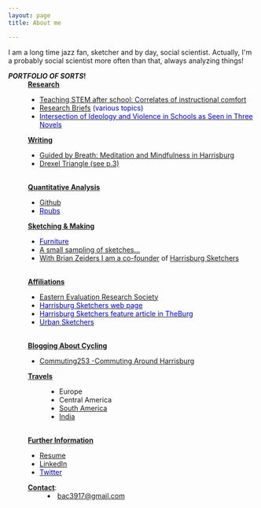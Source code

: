 ```yaml
---
layout: page
title: About me

---
```


I am a long time jazz fan, sketcher and by day, social scientist.  Actually, I'm a probably social scientist more often than that, always analyzing things!


<html>
    <meta content="bac" name="author">
      <strong> <em>PORTFOLIO OF SORTS</em>!</strong><br>

<div style="margin-left: 40px;"><strong><u>Research </u></strong><strong></strong></div>
    <ul style="margin-left: 40px;">
      <li><a target="_parent" href="http://www.tandfonline.com/doi/abs/10.1080/00220671.2016.1253537">Teaching
          STEM after school: Correlates of instructional comfort</a></li>
      <li><span style="color: #0000ee;"><a target="_parent" href="https://www.center-school.org/research-and-evaluation-group/">Research
            Briefs</a> (various topics)</span></li>
      <li><a target="_parent" href="https://www.researchgate.net/publication/311203741_From_Muscular_Christianity_to_the_Cult_of_Efficiency_Inter-developments_of_Ideology_and_Violence_Reflected_in_the_Portrayal_of_Teachers_in_Three_American_Novels_Draft">
        <span            style=" color: #0000ee;">Intersection of Ideology and Violence in
            Schools as Seen in Three Novels<br>
          </span></a></li>
    </ul>
    <div style="margin-left: 40px;"><strong><strong><u>Writing</u></strong></strong><strong><strong></strong></strong></div>
    <ul style="margin-left: 40px;">
      <li><a target="_blank" href="https://theburgnews.com/sports-health/guided-by-breath-meditation-and-mindfulness-in-harrisburg">Guided
          by Breath: Meditation and Mindfulness in Harrisburg</a></li>
      <li><a target="Triangle" href="https://services.library.drexel.edu/static_files/triangle/Drexel-Triangle_1989-02-10.pdf#page=3">Drexel
          Triangle (see p.3)</a> </li>
    </ul>
    <div style="margin-left: 40px;"><strong></strong><strong><u><br>
          Quantitative Analysis</u></strong><strong></strong>
      <ul style="margin-left: 40px;">
      </ul>
      <ul>
        <li><a target="_parent" href="https://github.com/bac3917">Github</a></li>
        <li><a target="_blank" href="https://rpubs.com/bac3917"><span style="color: #0000ee;">Rpubs</span></a></li>
      </ul>
      <ul style="margin-left: 40px;">
      </ul>
      <u><strong>Sketching &amp; Making</strong></u>
      <ul style="margin-left: 40px;">
      </ul>
      <ul>
        <li><a href="https://photos.app.goo.gl/97e1xmQwnKY2oo1k6"><span style="color: #0000ee;">Furniture</span></a></li>
        <li><a href="https://www.instagram.com/sketching.sketcher/">A small sampling of sketches...</a></li>
      <li><a href="http://www.brianzeiders.com"> With Brian Zeiders <a target="_parent" href="http://www.brianzeiders.com/">I am a co-founder</a> of <a target="_parent" href="https://www.facebook.com/harrisburgsketchers/">Harrisburg Sketchers</a></li>  
      </ul>
      <br>
      <strong><u>Affiliations</u></strong><br>
      <strong></strong></div>
    <ul style="margin-left: 40px;">
      <li><a target="_parent" href="http://eers.org/board-of-directors/">Eastern Evaluation Research Society</a></li>
      <li><a target="_parent" href="https://bac3917.github.io/hbgsketchers/index.html"><span style="color: #0000ee;">Harrisburg Sketchers web page</span></a></li>
      <li><a target="burg" href="https://theburgnews.com/tag/harrisburg-sketchers"><span style="color: #0000ee;">Harrisburg Sketchers feature article in
            TheBurg</span></a></li>
      <li><a target="_parent" href="www.urbansketchers.org"><span style="color: #0000ee;">Urban
            Sketchers</span></a></li>
    </ul>
    <div style="margin-left: 40px;"><br>
      <strong></strong><strong><u>Blogging About Cycling</u></strong><br>
      <strong> </strong> </div>
    <ul style="margin-left: 40px;">
      <li><a target="_parent" href="http://commuting253.blogspot.com">Commuting253
          -Commuting Around Harrisburg</a></li>
    </ul>
    <div style="margin-left: 40px;"> <strong></strong><strong><u>Travels</u></strong><strong></strong>
      <ul style="margin-left: 40px;">
        <li>Europe</li>
        <li>Central America</li>
        <li><a href="https://goo.gl/photos/ZXbhfH1W4n3ut6S79">South America</a></li>
        <li><a href="https://goo.gl/photos/wjERHd6JTnowndi56">India</a></li>
      </ul>
      <br>
      <strong><u>Further Information</u></strong><br>
      <strong></strong></div>
    <ul style="margin-left: 40px;"> 
      <li><a href="https://bac3917.github.io/resources/Benjamin_Cohen_Resume_SkVer_030818.pdf">Resume</a></li>
      <li><a target="_parent" href="https://www.linkedin.com/in/benjamin-cohen-04200a7/">LinkedIn</a></li>
      <li><a target="_parent" href="www.twitter.com/bac3917"><span style="color: #0000ee;">Twitter</span></a><br>
      </li>
    </ul>
    <div style="margin-left: 40px;"><u><strong>Contact</strong></u>: </div>
    <li style="margin-left: 80px;"><a href="mailto:bac3917@gmail.com">bac3917@gmail.com</a></li>
  </body>
</html>
